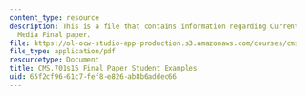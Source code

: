 ```yaml
---
content_type: resource
description: This is a file that contains information regarding Current Debates in
  Media Final paper.
file: https://ol-ocw-studio-app-production.s3.amazonaws.com/courses/cms-701-current-debates-in-media-spring-2015/65f2cf9661c7fef8e826ab8b6addec66_MITCMS_701S15_FinalPaper.pdf
file_type: application/pdf
resourcetype: Document
title: CMS.701s15 Final Paper Student Examples
uid: 65f2cf96-61c7-fef8-e826-ab8b6addec66
---
```

